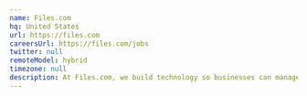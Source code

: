 ```yaml
---
name: Files.com
hq: United States
url: https://files.com
careersUrl: https://files.com/jobs
twitter: null
remoteModel: hybrid
timezone: null
description: At Files.com, we build technology so businesses can manage file transfer and security at scale.
---
```

